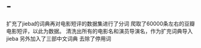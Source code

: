 # -
扩充了jieba的词典再对电影短评的数据集进行了分词
爬取了60000条左右的豆瓣电影短评，以此为数据。
清洗出所有的电影名和演员导演名，作为扩充词典导入jieba
另外加入了三部中文词典
去除了停用词
